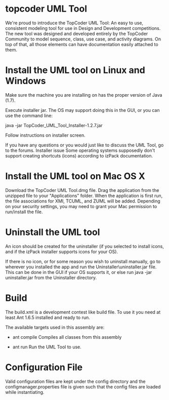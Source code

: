 topcoder UML Tool
=================

We're proud to introduce the TopCoder UML Tool: An easy to use, consistent modeling tool for use in Design and Development competitions. The new tool was designed and developed entirely by the TopCoder Community to model sequence, class, use case, and activity diagrams. On top of that, all those elements can have documentation easily attached to them. 

Install the UML tool on Linux and Windows
=============================================
Make sure the machine you are installing on has the proper version of Java (1.7).

Execute installer jar. The OS may support doing this in the GUI, or you can use the command line:

java -jar TopCoder_UML_Tool_Installer-1.2.7.jar

Follow instructions on installer screen.

If you have any questions or you would just like to discuss the UML Tool, go to the forums.
	Installer issue
Some operating systems supposedly don't support creating shortcuts (icons) according to izPack documentation.

Install the UML tool on Mac OS X
==================================
Download the TopCoder UML Tool.dmg file. Drag the application from the unzipped file to your "Applications" folder. When the application is first run, the file associations for XMI, TCUML, and ZUML will be added. Depending on your security settings, you may need to grant your Mac permission to run/install the file.

Uninstall the UML tool
========================
An icon should be created for the uninstaller (if you selected to install icons, and if the izPack installer supports icons for your OS).

If there is no icon, or for some reason you wish to uninstall manually, go to wherever you installed the app and run the Uninstaller\uninstaller.jar file. This can be done in the GUI if your OS supports it, or else run java -jar uninstaller.jar from the Uninstaller directory.

Build
========================
The build.xml is a development contest like build file. To use it you need at least
Ant 1.6.5 installed and ready to run.

The available targets used in this assembly are:

  + ant compile
    Compiles all classes from this assembly
    
  + ant run
    Run the UML Tool to use.


Configuration File
========================
Valid configuration files are kept under the config directory and the configmanager.properties file is given such that
the config files are loaded while instantiating.
